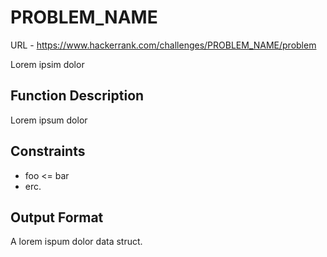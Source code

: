 # PROBLEM_NAME

URL - https://www.hackerrank.com/challenges/PROBLEM_NAME/problem

Lorem ipsim dolor

## Function Description

Lorem ipsum dolor

## Constraints

- foo <= bar
- erc.

## Output Format

A lorem ispum dolor data struct.
